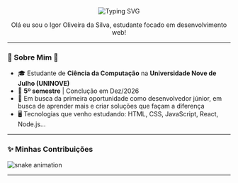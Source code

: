 <div align="center" cursor="default"> 
    <img src="https://readme-typing-svg.herokuapp.com/?color=47e0ff&size=35&center=true&vCenter=true&width=1000&lines=.•Seja+bem-vindo(a)+ao+meu+GitHub!•˙" alt="Typing SVG"> 
    <p>Olá eu sou o Igor Oliveira da Silva, estudante focado em desenvolvimento web!</p>
</div>

---

### 👾 Sobre Mim 👾

- 🎓 Estudante de **Ciência da Computação** na **Universidade Nove de Julho (UNINOVE)**
- 📖 **5º semestre** | Conclução em Dez/2026
- 🎯 Em busca da primeira oportunidade como desenvolvedor júnior, em busca de aprender mais e criar soluções que façam a diferença
- 🖥️ Tecnologias que venho estudando: HTML, CSS, JavaScript, React, Node.js...

---

### ✨ Minhas Contribuições

![snake animation](https://github.com/IguinN01/IguinN01/blob/output/github-contribution-grid-snake2.svg)

---
